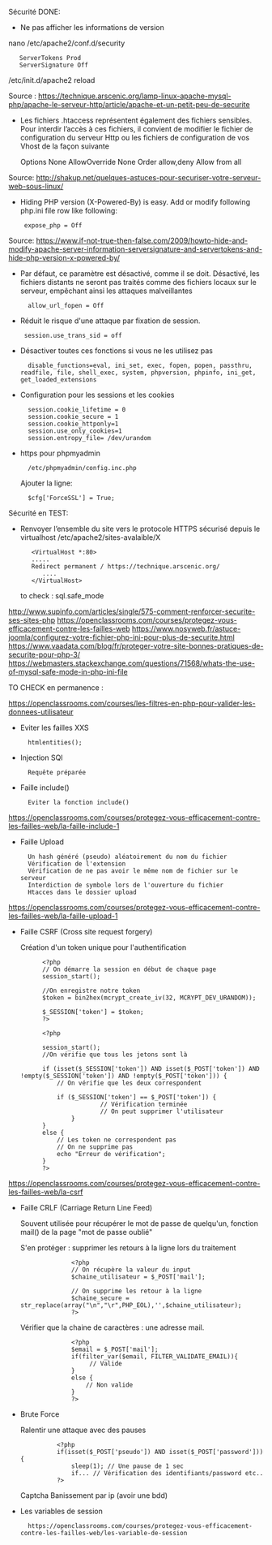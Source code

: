 Sécurité DONE:

- Ne pas afficher les informations de version

nano /etc/apache2/conf.d/security
       
       ServerTokens Prod
	   ServerSignature Off

/etc/init.d/apache2 reload

Source : https://technique.arscenic.org/lamp-linux-apache-mysql-php/apache-le-serveur-http/article/apache-et-un-petit-peu-de-securite

-  Les fichiers .htaccess représentent également des fichiers sensibles. Pour interdir l’accès à ces fichiers, il convient de modifier le fichier de configuration du serveur Http ou les fichiers de configuration de vos Vhost de la façon suivante 


    <Directory />
        Options None
        AllowOverride None
        Order allow,deny
        Allow from all
    </Directory>
    
 Source: http://shakup.net/quelques-astuces-pour-securiser-votre-serveur-web-sous-linux/
 
 - Hiding PHP version (X-Powered-By) is easy. Add or modify following php.ini file row like following:
 
        expose_php = Off
        
 Source: https://www.if-not-true-then-false.com/2009/howto-hide-and-modify-apache-server-information-serversignature-and-servertokens-and-hide-php-version-x-powered-by/
 
 - Par défaut, ce paramètre est désactivé, comme il se doit. Désactivé, les fichiers distants ne seront pas traités comme des fichiers locaux sur le serveur, empêchant ainsi les attaques malveillantes
 
         allow_url_fopen = Off
         
 - Réduit le risque d'une attaque par fixation de session.
 
        session.use_trans_sid = off
        
- Désactiver toutes ces fonctions si vous ne les utilisez pas

        disable_functions=eval, ini_set, exec, fopen, popen, passthru, readfile, file, shell_exec, system, phpversion, phpinfo, ini_get, get_loaded_extensions

- Configuration pour les sessions et les cookies
  
        session.cookie_lifetime = 0
        session.cookie_secure = 1
        session.cookie_httponly=1
        session.use_only_cookies=1
        session.entropy_file= /dev/urandom
    
- https pour phpmyadmin

        /etc/phpmyadmin/config.inc.php

  Ajouter la ligne: 

        $cfg['ForceSSL'] = True;

Sécurité en TEST: 

- Renvoyer l’ensemble du site vers le protocole HTTPS sécurisé depuis le virtualhost 
    /etc/apache2/sites-avalaible/X
    
         <VirtualHost *:80>
         .....
         Redirect permanent / https://technique.arscenic.org/
            ....
         </VirtualHost>
        
        
   to check : sql.safe_mode 
    
http://www.supinfo.com/articles/single/575-comment-renforcer-securite-ses-sites-php
https://openclassrooms.com/courses/protegez-vous-efficacement-contre-les-failles-web
https://www.nosyweb.fr/astuce-joomla/configurez-votre-fichier-php-ini-pour-plus-de-securite.html
https://www.vaadata.com/blog/fr/proteger-votre-site-bonnes-pratiques-de-securite-pour-php-3/ 
https://webmasters.stackexchange.com/questions/71568/whats-the-use-of-mysql-safe-mode-in-php-ini-file 

TO CHECK en permanence : 

https://openclassrooms.com/courses/les-filtres-en-php-pour-valider-les-donnees-utilisateur 

- Eviter les failles XXS

        htmlentities();
        
- Injection SQl

        Requête préparée
        
- Faille include()

        Eviter la fonction include() 
https://openclassrooms.com/courses/protegez-vous-efficacement-contre-les-failles-web/la-faille-include-1

- Faille Upload

        Un hash généré (pseudo) aléatoirement du nom du fichier
        Vérification de l'extension
        Vérification de ne pas avoir le même nom de fichier sur le serveur
        Interdiction de symbole lors de l'ouverture du fichier
        Htacces dans le dossier upload 
        
        
        
https://openclassrooms.com/courses/protegez-vous-efficacement-contre-les-failles-web/la-faille-upload-1

- Faille CSRF (Cross site request forgery)

     Création d'un token unique pour l'authentification
        
            <?php
            // On démarre la session en début de chaque page
            session_start();
            
            //On enregistre notre token
            $token = bin2hex(mcrypt_create_iv(32, MCRYPT_DEV_URANDOM));
            
            $_SESSION['token'] = $token;
            ?>
            
            <?php
    
            session_start();
            //On vérifie que tous les jetons sont là
            
            if (isset($_SESSION['token']) AND isset($_POST['token']) AND !empty($_SESSION['token']) AND !empty($_POST['token'])) {
                // On vérifie que les deux correspondent
                
                if ($_SESSION['token'] == $_POST['token']) {
                            // Vérification terminée
                            // On peut supprimer l'utilisateur
                    }
            }
            else {            
                // Les token ne correspondent pas
                // On ne supprime pas
                echo "Erreur de vérification";
            }
            ?>


https://openclassrooms.com/courses/protegez-vous-efficacement-contre-les-failles-web/la-csrf

- Faille CRLF (Carriage Return Line Feed)

     Souvent utilisée pour récupérer le mot de passe de quelqu'un, 
     fonction mail() de la page "mot de passe oublié" 
     
     S'en protéger : supprimer les retours à la ligne lors du traitement

                    <?php
                    // On récupère la valeur du input
                    $chaine_utilisateur = $_POST['mail'];
                    
                    // On supprime les retour à la ligne
                    $chaine_secure = str_replace(array("\n","\r",PHP_EOL),'',$chaine_utilisateur);
                    ?>
        
    Vérifier que la chaine de caractères : une adresse mail.     
         
                    <?php
                    $email = $_POST['mail'];
                    if(filter_var($email, FILTER_VALIDATE_EMAIL)){
                         // Valide
                    }
                    else {
                        // Non valide
                    }
                    ?>
                    
                    
- Brute Force

    Ralentir une attaque avec des pauses
                
                <?php 
                if(isset($_POST['pseudo']) AND isset($_POST['password'])) {
                    sleep(1); // Une pause de 1 sec
                    if... // Vérification des identifiants/password etc..
                ?>
                
    Captcha
    Banissement par ip (avoir une bdd)
    
- Les variables de session 

        https://openclassrooms.com/courses/protegez-vous-efficacement-contre-les-failles-web/les-variable-de-session

